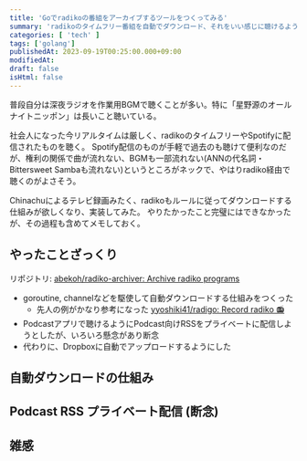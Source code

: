 ```yaml
---
title: 'Goでradikoの番組をアーカイブするツールをつくってみる'
summary: 'radikoのタイムフリー番組を自動でダウンロード、それをいい感じに聴けるような仕組みを模索したメモ'
categories: [ 'tech' ]
tags: ['golang']
publishedAt: 2023-09-19T00:25:00.000+09:00
modifiedAt:
draft: false
isHtml: false
---
```


普段自分は深夜ラジオを作業用BGMで聴くことが多い。特に「星野源のオールナイトニッポン」は長いこと聴いている。

社会人になった今リアルタイムは厳しく、radikoのタイムフリーやSpotifyに配信されたものを聴く。
Spotify配信のものが手軽で過去のも聴けて便利なのだが、権利の関係で曲が流れない、BGMも一部流れない(ANNの代名詞・Bittersweet Sambaも流れない)というところがネックで、やはりradiko経由で聴くのがよさそう。

Chinachuによるテレビ録画みたく、radikoもルールに従ってダウンロードする仕組みが欲しくなり、実装してみた。
やりたかったこと完璧にはできなかったが、その過程も含めてメモしておく。

## やったことざっくり

リポジトリ: [abekoh/radiko-archiver: Archive radiko programs](https://github.com/abekoh/radiko-archiver)

- goroutine, channelなどを駆使して自動ダウンロードする仕組みをつくった
  - 先人の例がかなり参考になった [yyoshiki41/radigo: Record radiko 📻](https://github.com/yyoshiki41/radigo)
- Podcastアプリで聴けるようにPodcast向けRSSをプライベートに配信しようとしたが、いろいろ懸念があり断念
- 代わりに、Dropboxに自動でアップロードするようにした

## 自動ダウンロードの仕組み

## Podcast RSS プライベート配信 (断念)

## 雑感

